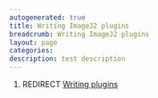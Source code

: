 ```yaml
---
autogenerated: true
title: Writing ImageJ2 plugins
breadcrumb: Writing ImageJ2 plugins
layout: page
categories: 
description: test description
---
```


1.  REDIRECT [Writing plugins](Writing_plugins "wikilink")
